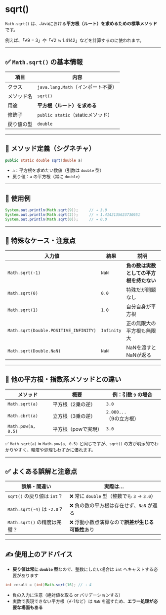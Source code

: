 # sqrt()

`Math.sqrt()` は、Javaにおける**平方根（ルート）を求めるための標準メソッド**です。

例えば、「√9 = 3」や「√2 ≒ 1.4142」などを計算するのに使われます。

---

## ✅ `Math.sqrt()` の基本情報

| 項目 | 内容 |
| --- | --- |
| クラス | `java.lang.Math`（インポート不要） |
| メソッド名 | `sqrt()` |
| 用途 | **平方根（ルート）を求める** |
| 修飾子 | `public static`（staticメソッド） |
| 戻り値の型 | `double` |

---

## 🔹 メソッド定義（シグネチャ）

```java
public static double sqrt(double a)
```

- `a`：平方根を求めたい数値（引数は `double` 型）
- 戻り値：`a` の平方根（常に `double`）

---

## 🔹 使用例

```java
System.out.println(Math.sqrt(9));     // → 3.0
System.out.println(Math.sqrt(2));     // → 1.4142135623730951
System.out.println(Math.sqrt(0));     // → 0.0
```

---

## 🔸 特殊なケース・注意点

| 入力値 | 結果 | 説明 |
| --- | --- | --- |
| `Math.sqrt(-1)` | `NaN` | **負の数は実数としての平方根を持たない** |
| `Math.sqrt(0)` | `0.0` | 特殊だが問題なし |
| `Math.sqrt(1)` | `1.0` | 自分自身が平方根 |
| `Math.sqrt(Double.POSITIVE_INFINITY)` | `Infinity` | 正の無限大の平方根も無限大 |
| `Math.sqrt(Double.NaN)` | `NaN` | NaNを渡すとNaNが返る |

---

## 🔹 他の平方根・指数系メソッドとの違い

| メソッド | 概要 | 例：引数 `9` の場合 |
| --- | --- | --- |
| `Math.sqrt(a)` | 平方根（2乗の逆） | `3.0` |
| `Math.cbrt(a)` | 立方根（3乗の逆） | `2.080...`（9の立方根） |
| `Math.pow(a, 0.5)` | 平方根（powで実現） | `3.0` |

✅ `Math.sqrt(a)` ≒ `Math.pow(a, 0.5)` と同じですが、`sqrt()` の方が明示的でわかりやすく、精度や処理もわずかに優れます。

---

## ✅ よくある誤解と注意点

| 誤解・間違い | 実際は… |
| --- | --- |
| `sqrt()` の戻り値は `int`？ | ❌ 常に `double` 型（整数でも `3` → `3.0`） |
| `Math.sqrt(-4)` は `-2.0`？ | ❌ 負の数の平方根は存在せず、`NaN` が返る |
| `Math.sqrt()` の精度は完璧？ | ❌ 浮動小数点演算なので**誤差が生じる可能性**あり |

---

## ✍️ 使用上のアドバイス

- **戻り値は常に `double` 型**なので、整数にしたい場合は `int` へキャストする必要があります

```java
int result = (int)Math.sqrt(16); // → 4
```

- 負の入力に注意（絶対値を取る or バリデーションする）
- 実数で表現できない平方根（√-1など）は `NaN` を返すため、**エラー処理が必要な場面もある**